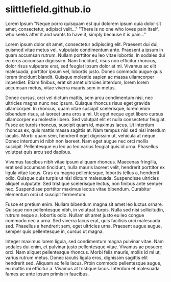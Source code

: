 # slittlefield.github.io

Lorem Ipsum
"Neque porro quisquam est qui dolorem ipsum quia dolor sit amet, consectetur, adipisci velit..."
"There is no one who loves pain itself, who seeks after it and wants to have it, simply because it is pain..."

Lorem ipsum dolor sit amet, consectetur adipiscing elit. Praesent dui dui, euismod vitae metus vel, vulputate condimentum ante. Praesent a ipsum in quam accumsan rutrum. Nullam porttitor eu leo vitae lobortis. In sodales dui eu eros accumsan dignissim. Nam tincidunt, risus non efficitur rhoncus, dolor risus vulputate erat, sed feugiat ipsum dolor at mi. Vivamus ac elit malesuada, porttitor ipsum vel, lobortis justo. Donec commodo augue quis lorem tincidunt blandit. Quisque molestie sapien ac massa ullamcorper imperdiet. Etiam finibus, erat sit amet ultricies interdum, lorem lorem accumsan metus, vitae viverra mauris sem in metus.

Donec cursus, orci vel dictum mattis, sem arcu condimentum nisi, nec ultricies magna nunc nec ipsum. Quisque rhoncus risus eget gravida ullamcorper. In rhoncus, quam vitae suscipit scelerisque, lorem enim bibendum risus, at laoreet urna eros a mi. Ut eget neque eget libero cursus ullamcorper eu molestie libero. Sed volutpat elit et nulla consectetur feugiat. Fusce ac turpis rhoncus, suscipit quam id, maximus lacus. Ut interdum rhoncus ex, quis mattis massa sagittis at. Nam tempus nisl sed nisl interdum iaculis. Morbi quam sem, hendrerit eget dignissim ut, vehicula at neque. Donec interdum id nibh non laoreet. Nam eget augue nec orci mollis suscipit. Pellentesque eu leo ac leo varius feugiat quis id urna. Phasellus volutpat quis arcu sed dapibus.

Vivamus faucibus nibh vitae ipsum aliquam rhoncus. Maecenas fringilla, erat sed accumsan tincidunt, nulla mauris laoreet velit, hendrerit porttitor ex ligula vitae lacus. Cras eu magna pellentesque, lobortis tellus a, hendrerit odio. Quisque quis turpis ut nisl dictum malesuada. Suspendisse ultricies aliquet vulputate. Sed tristique scelerisque lectus, non finibus ante semper nec. Suspendisse porttitor maximus lectus vitae bibendum. Curabitur elementum orci ut suscipit fermentum.

Fusce et pretium enim. Nullam bibendum magna sit amet leo luctus ornare. Quisque non pellentesque nibh, in volutpat turpis. Nulla sed nisi sollicitudin, rutrum neque a, lobortis odio. Nullam sit amet justo eu leo congue commodo nec a urna. Sed viverra lacus erat, quis facilisis orci malesuada sed. Phasellus a hendrerit sem, eget ultricies urna. Praesent augue augue, semper quis pellentesque in, cursus ut magna.

Integer maximus lorem ligula, sed condimentum magna pulvinar vitae. Nam sodales dui enim, et pulvinar justo pellentesque vitae. Vivamus ac posuere orci. Nam aliquet pellentesque rhoncus. Morbi felis mauris, mollis id mi ut, varius rutrum metus. Donec iaculis ligula eros, dignissim sagittis elit hendrerit sed. Aliquam ac felis lacus. Proin commodo pellentesque augue, eu mattis mi efficitur a. Vivamus at tristique lacus. Interdum et malesuada fames ac ante ipsum primis in faucibus.
